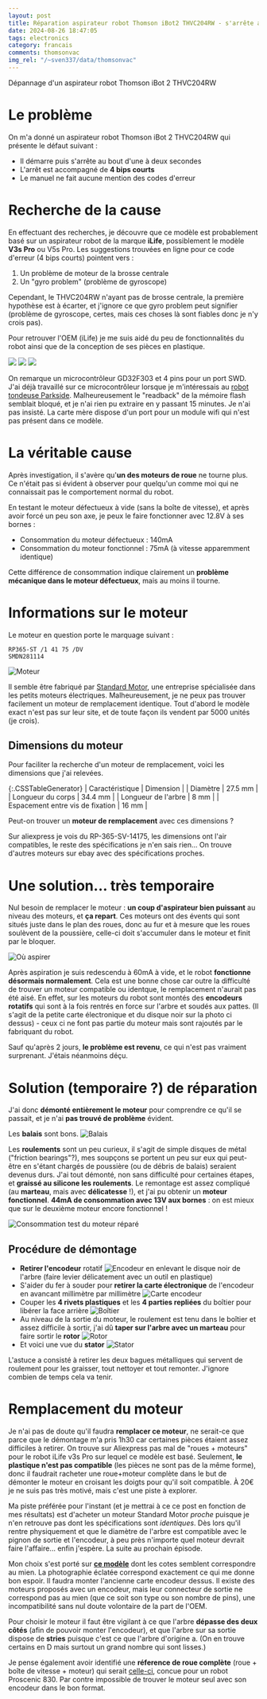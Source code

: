 ```yaml
---
layout: post
title: Réparation aspirateur robot Thomson iBot2 THVC204RW - s'arrête avec 4 bips courts
date: 2024-08-26 18:47:05
tags: electronics
category: francais
comments: thomsonvac
img_rel: "/~sven337/data/thomsonvac"
---
```



Dépannage d'un aspirateur robot Thomson iBot 2 THVC204RW

# Le problème

On m'a donné un aspirateur robot Thomson iBot 2 THVC204RW qui présente le défaut suivant :
- Il démarre puis s'arrête au bout d'une à deux secondes
- L'arrêt est accompagné de **4 bips courts**
- Le manuel ne fait aucune mention des codes d'erreur

# Recherche de la cause

En effectuant des recherches, je découvre que ce modèle est probablement basé sur un aspirateur robot de la marque **iLife**, possiblement le modèle **V3s Pro** ou V5s Pro. Les suggestions trouvées en ligne pour ce code d'erreur (4 bips courts) pointent vers :

1. Un problème de moteur de la brosse centrale
2. Un "gyro problem" (problème de gyroscope)

Cependant, le THVC204RW n'ayant pas de brosse centrale, la première hypothèse est à écarter, et j'ignore ce que gyro problem peut signifier (problème de gyroscope, certes, mais ces choses là sont fiables donc je n'y crois pas).

Pour retrouver l'OEM (iLife) je me suis aidé du peu de fonctionnalités du robot ainsi que de la conception de ses pièces en plastique.

![](remote.jpg)
![](inside1.jpg)
![](mobo.jpg)

On remarque un microcontrôleur GD32F303 et 4 pins pour un port SWD. J'ai déjà travaillé sur ce microcontrôleur lorsque je m'intéressais au [robot tondeuse Parkside](https://github.com/sven337/ParksideRobomower/wiki).
Malheureusement le "readback" de la mémoire flash semblait bloqué, et je n'ai rien pu extraire en y passant 15 minutes. Je n'ai pas insisté.
La carte mère dispose d'un port pour un module wifi qui n'est pas présent dans ce modèle.

# La véritable cause

Après investigation, il s'avère qu'**un des moteurs de roue** ne tourne plus. Ce n'était pas si évident à observer pour quelqu'un comme moi qui ne connaissait pas le comportement normal du robot.

En testant le moteur défectueux à vide (sans la boîte de vitesse), et après avoir forcé un peu son axe, je peux le faire fonctionner avec 12.8V à ses bornes :
- Consommation du moteur défectueux : 140mA
- Consommation du moteur fonctionnel : 75mA (à vitesse apparemment identique)

Cette différence de consommation indique clairement un **problème mécanique dans le moteur défectueux**, mais au moins il tourne.

# Informations sur le moteur

Le moteur en question porte le marquage suivant :
```Standard motor
RP365-ST /1 41 75 /DV
SMDN281114
```

![Moteur](motor_markings.jpg)

Il semble être fabriqué par [Standard Motor](https://www.standardmotor.net/product-category/home/home_6/?lang), une entreprise spécialisée dans les petits moteurs électriques. Malheureusement, je ne peux pas trouver facilement un moteur de remplacement identique.
Tout d'abord le modèle exact n'est pas sur leur site, et de toute façon ils vendent par 5000 unités (je crois).

## Dimensions du moteur

Pour faciliter la recherche d'un moteur de remplacement, voici les dimensions que j'ai relevées.

{:.CSSTableGenerator}
| Caractéristique | Dimension |
| Diamètre        | 27.5 mm   |
| Longueur du corps | 34.4 mm |
| Longueur de l'arbre | 8 mm  |
| Espacement entre vis de fixation | 16 mm |

Peut-on trouver un **moteur de remplacement** avec ces dimensions ?

Sur aliexpress je vois du RP-365-SV-14175, les dimensions ont l'air compatibles, le reste des spécifications je n'en sais rien...
On trouve d'autres moteurs sur ebay avec des spécifications proches.

# Une solution... très temporaire

Nul besoin de remplacer le moteur : **un coup d'aspirateur bien puissant** au niveau des moteurs, et **ça repart**.
Ces moteurs ont des évents qui sont situés juste dans le plan des roues, donc au fur et à mesure que les roues soulèvent de la poussière, celle-ci doit s'accumuler dans le moteur et finit par le bloquer.

![Où aspirer](wheretovac.jpg)

Après aspiration je suis redescendu à 60mA à vide, et le robot **fonctionne désormais normalement**.
Cela est une bonne chose car outre la difficulté de trouver un moteur compatible ou identque, le remplacement n'aurait pas été aisé. En effet, sur les moteurs du robot sont montés des **encodeurs rotatifs** qui sont à la fois rentrés en force sur l'arbre et soudés aux pattes.
(Il s'agit de la petite carte électronique et du disque noir sur la photo ci dessus) - ceux ci ne font pas partie du moteur mais sont rajoutés par le fabriquant du robot.

Sauf qu'après 2 jours, **le problème est revenu**, ce qui n'est pas vraiment surprenant. J'étais néanmoins déçu.

# Solution (temporaire ?) de réparation

J'ai donc **démonté entièrement le moteur** pour comprendre ce qu'il se passait, et je n'ai **pas trouvé de problème** évident.

Les **balais** sont bons.
![Balais](brushes.jpg)

Les **roulements** sont un peu curieux, il s'agit de simple disques de métal ("friction bearings"?), mes soupçons se portent un peu sur eux qui peut-être en s'étant chargés de poussière (ou de débris de balais) seraient devenus durs.
J'ai tout démonté, non sans difficulté pour certaines étapes, et **graissé au silicone les roulements**. Le remontage est assez compliqué (au **marteau**, mais avec **délicatesse** !), et j'ai pu obtenir un **moteur fonctionnel**. **44mA de consommation avec 13V aux bornes** : on est mieux que sur le deuxième moteur encore fonctionnel !

![Consommation test du moteur réparé](final_power.jpg)

## Procédure de démontage

- **Retirer l'encodeur** rotatif ![Encodeur](encoder.jpg) en enlevant le disque noir de l'arbre (faire levier délicatement avec un outil en plastique)
- S'aider du fer à souder pour **retirer la carte électronique** de l'encodeur en avancant millimètre par millimètre ![Carte encodeur](encoder_board.jpg)
- Couper les **4 rivets plastiques** et les **4 parties repliées** du boîtier pour libérer la face arrière ![Boîtier](case.jpg)
- Au niveau de la sortie du moteur, le roulement est tenu dans le boîtier et assez difficile à sortir, j'ai dû **taper sur l'arbre avec un marteau** pour faire sortir le **rotor** ![Rotor](rotor.jpg)
- Et voici une vue du **stator** ![Stator](stator.jpg)


L'astuce a consisté à retirer les deux bagues métalliques qui servent de roulement pour les graisser, tout nettoyer et tout remonter.
J'ignore combien de temps cela va tenir.

# Remplacement du moteur

Je n'ai pas de doute qu'il faudra **remplacer ce moteur**, ne serait-ce que parce que le démontage m'a pris 1h30 car certaines pièces étaient assez difficiles à retirer.
On trouve sur Aliexpress pas mal de "roues + moteurs" pour le robot iLife v3s Pro sur lequel ce modèle est basé. Seulement, **le plastique n'est pas compatible** (les pièces ne sont pas de la même forme), donc il faudrait racheter une roue+moteur complète dans le but de démonter le moteur en croisant les doigts pour qu'il soit compatible.
À 20€ je ne suis pas très motivé, mais c'est une piste à explorer.

Ma piste préférée pour l'instant (et je mettrai à ce ce post en fonction de mes résultats) est d'acheter un moteur Standard Motor *proche* puisque je n'en retrouve pas dont les spécifications sont *identiques*. Dès lors qu'il rentre physiquement et que le diamètre de l'arbre est compatible avec le pignon de sortie et l'encodeur, à peu près n'importe quel moteur devrait faire l'affaire... enfin j'espère. La suite au prochain épisode.

Mon choix s'est porté sur [**ce modèle**](https://www.aliexpress.com/item/1005006868330376.html) dont les cotes semblent correspondre au mien. La photographie éclatée correspond exactement ce qui me donne bon espoir.
Il faudra monter l'ancienne carte encodeur dessus. Il existe des moteurs proposés avec un encodeur, mais leur connecteur de sortie ne correspond pas au mien (que ce soit son type ou son nombre de pins), une incompatibilité sans nul doute volontaire de la part de l'OEM.

Pour choisir le moteur il faut être vigilant à ce que l'arbre **dépasse des deux côtés** (afin de pouvoir monter l'encodeur), et que l'arbre sur sa sortie dispose de **stries** puisque c'est ce que l'arbre d'origine a. (On en trouve certains en D mais surtout un grand nombre qui sont lisses.)

Je pense également avoir identifié une **réference de roue complète** (roue + boîte de vitesse + moteur) qui serait [celle-ci](https://www.aliexpress.com/item/1005005461425476.html), concue pour un robot Proscenic 830. Par contre impossible de trouver le moteur seul avec son encodeur dans le bon format.

<script>
    $(document).ready(function() {
        $("a[href$='.jpg'],a[href$='.jpeg'],a[href$='.png'],a[href$='.gif']").attr('rel', 'gallery').fancybox();
    });
</script>

